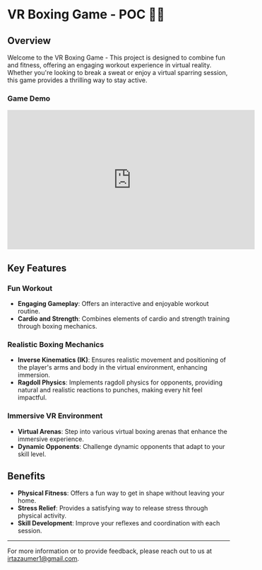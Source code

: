 # VR Boxing Game - POC 🥊💪

## Overview
Welcome to the VR Boxing Game - This project is designed to combine fun and fitness, offering an engaging workout experience in virtual reality. Whether you're looking to break a sweat or enjoy a virtual sparring session, this game provides a thrilling way to stay active.

### Game Demo
<p align="center">
  <iframe width="560" height="315" src="https://www.youtube.com/embed/OPWS364hxF8" title="VR Boxing Game - Proof of Concept" frameborder="0" allow="accelerometer; autoplay; clipboard-write; encrypted-media; gyroscope; picture-in-picture; web-share" referrerpolicy="strict-origin-when-cross-origin" allowfullscreen></iframe>
</p>

## Key Features

### Fun Workout
- **Engaging Gameplay**: Offers an interactive and enjoyable workout routine.
- **Cardio and Strength**: Combines elements of cardio and strength training through boxing mechanics.

### Realistic Boxing Mechanics
- **Inverse Kinematics (IK)**: Ensures realistic movement and positioning of the player's arms and body in the virtual environment, enhancing immersion.
- **Ragdoll Physics**: Implements ragdoll physics for opponents, providing natural and realistic reactions to punches, making every hit feel impactful.

### Immersive VR Environment
- **Virtual Arenas**: Step into various virtual boxing arenas that enhance the immersive experience.
- **Dynamic Opponents**: Challenge dynamic opponents that adapt to your skill level.

## Benefits
- **Physical Fitness**: Offers a fun way to get in shape without leaving your home.
- **Stress Relief**: Provides a satisfying way to release stress through physical activity.
- **Skill Development**: Improve your reflexes and coordination with each session.

---

For more information or to provide feedback, please reach out to us at [irtazaumer1@gmail.com](mailto:irtazaumer1@gmail.com).
